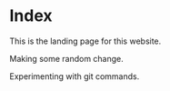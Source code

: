 # Index

This is the landing page for this website.

Making some random change.

Experimenting with git commands.